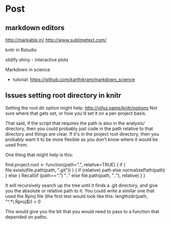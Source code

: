 

# Post #

## markdown editors

http://markable.in/
http://www.sublimetext.com/

knitr in Rstudio

slidify
shiny - interactive plots

Markdown in science

- tutorial: https://github.com/karthikram/markdown_science

## Issues setting root directory in knitr
Setting the root.dir option might help:
  http://yihui.name/knitr/options
Not sure where that gets set, or how you'd set it on a per-project basis.

That said, if the script that requires the path is also in the analysis/ directory, then you could probably just code in the path relative to that directory and things are clear.  If it's in the project root directory, then you probably want it to be more flexible as you don't know where it would be used from.

One thing that might help is this:

find.project.root <- function(path=".", relative=TRUE) {
  if ( file.exists(file.path(path, ".git")) ) {
    if (relative) path else normalizePath(path)
  } else {
    Recall(if (path==".") ".." else file.path(path, ".."), relative)
  }
}

It will recursively search up the tree until it finds a .git directory, and give you the absolute or relative path to it.  You could write a similar one that used the Rproj file (the first test would look like this:
  length(dir(path, "^.*\\.Rproj$)) > 0

This would give you the bit that you would need to pass to a function that depended on paths.


